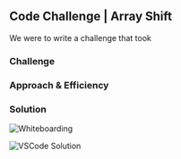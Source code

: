 ## Code Challenge | Array Shift
We were to write a challenge that took 

### Challenge


### Approach & Efficiency


### Solution
![Whiteboarding]()

![VSCode Solution]()